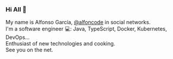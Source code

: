 ### Hi All :rocket:
My name is Alfonso García, [@alfoncode](https://twitter.com/alfoncode) in social networks.  
I'm a software engineer :computer:: Java, TypeScript, Docker, Kubernetes, DevOps...  
Enthusiast of new technologies and cooking.  
See you on the net.

<!--
**alfoncode/alfoncode** is a ✨ _special_ ✨ repository because its `README.md` (this file) appears on your GitHub profile.

Here are some ideas to get you started:

- 🔭 I’m currently working on ...
- 🌱 I’m currently learning ...
- 👯 I’m looking to collaborate on ...
- 🤔 I’m looking for help with ...
- 💬 Ask me about ...
- 📫 How to reach me: ...
- 😄 Pronouns: ...
- ⚡ Fun fact: ...
-->
